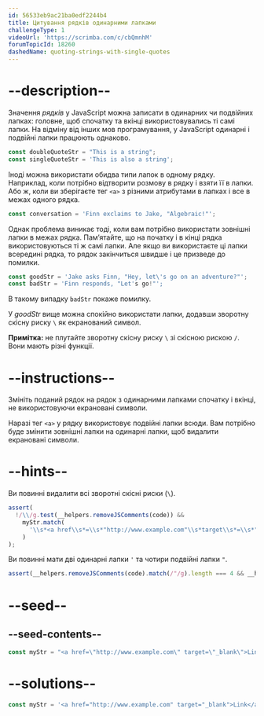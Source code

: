 ```yaml
---
id: 56533eb9ac21ba0edf2244b4
title: Цитування рядків одинарними лапками
challengeType: 1
videoUrl: 'https://scrimba.com/c/cbQmnhM'
forumTopicId: 18260
dashedName: quoting-strings-with-single-quotes
---
```


# --description--

Значення <dfn>рядків</dfn> у JavaScript можна записати в одинарних чи подвійних лапках: головне, щоб спочатку та вкінці використовувались ті самі лапки. На відміну від інших мов програмування, у JavaScript одинарні і подвійні лапки працюють однаково.

```js
const doubleQuoteStr = "This is a string"; 
const singleQuoteStr = 'This is also a string';
```

Іноді можна використати обидва типи лапок в одному рядку. Наприклад, коли потрібно відтворити розмову в рядку і взяти її в лапки. Або ж, коли ви зберігаєте тег `<a>` з різними атрибутами в лапках і все в межах одного рядка.

```js
const conversation = 'Finn exclaims to Jake, "Algebraic!"';
```

Однак проблема виникає тоді, коли вам потрібно використати зовнішні лапки в межах рядка. Пам’ятайте, що на початку і в кінці рядка використовуються ті ж самі лапки. Але якщо ви використаєте ці лапки всередині рядка, то рядок закінчиться швидше і це призведе до помилки.

```js
const goodStr = 'Jake asks Finn, "Hey, let\'s go on an adventure?"'; 
const badStr = 'Finn responds, "Let's go!"';
```

В такому випадку `badStr` покаже помилку.

У <dfn>goodStr</dfn> вище можна спокійно використати лапки, додавши зворотну скісну риску `\` як екранований символ.

**Примітка:** не плутайте зворотну скісну риску `\` зі скісною рискою `/`. Вони мають різні функції.

# --instructions--

Змініть поданий рядок на рядок з одинарними лапками спочатку і вкінці, не використовуючи екрановані символи.

Наразі тег `<a>` у рядку використовує подвійні лапки всюди. Вам потрібно буде змінити зовнішні лапки на одинарні лапки, щоб видалити екрановані символи.

# --hints--

Ви повинні видалити всі зворотні скісні риски (`\`).

```js
assert(
  !/\\/g.test(__helpers.removeJSComments(code)) &&
    myStr.match(
      '\\s*<a href\\s*=\\s*"http://www.example.com"\\s*target\\s*=\\s*"_blank">\\s*Link\\s*</a>\\s*'
    )
);
```

Ви повинні мати дві одинарні лапки `'` та чотири подвійні лапки `"`.

```js
assert(__helpers.removeJSComments(code).match(/"/g).length === 4 && __helpers.removeJSComments(code).match(/'/g).length === 2);
```

# --seed--

## --seed-contents--

```js
const myStr = "<a href=\"http://www.example.com\" target=\"_blank\">Link</a>";
```

# --solutions--

```js
const myStr = '<a href="http://www.example.com" target="_blank">Link</a>';
```
